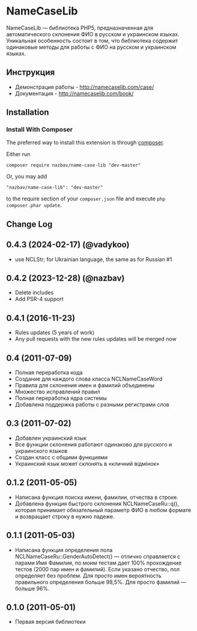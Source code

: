 # NameCaseLib
NameCaseLib — библиотека PHP5, предназначенная для автоматического склонения ФИО в русском и украинском языках. Уникальная особенность состоит в том, что библиотека содержит одинаковые методы для работы с ФИО на русском и украинском языках.

## Инструкция
- Демонстрация работы - http://namecaselib.com/case/
- Документация - http://namecaselib.com/book/


Installation
------------

### Install With Composer

The preferred way to install this extension is through [composer](http://getcomposer.org/download/).

Either run

```
composer require nazbav/name-case-lib "dev-master"
```

Or, you may add

```
"nazbav/name-case-lib": "dev-master"
```

to the require section of your `composer.json` file and execute `php composer.phar update`.

Change Log
------------


## 0.4.3 (2024-02-17) (@vadykoo)
- use NCLStr; for Ukrainian language, the same as for Russian #1

## 0.4.2 (2023-12-28) (@nazbav)
- Delete includes
- Add PSR-4 support

## 0.4.1 (2016-11-23)
- Rules updates (5 years of work)
- Any pull requests with the new rules updates will be merged now

## 0.4 (2011-07-09)
- Полная переработка кода
- Создание для каждого слова класса NCLNameCaseWord
- Правила для склонения имен и фамилий объединены
- Множество исправлений правил
- Полная переработка ядра системы
- Добавлена поддержка работы с разными регистрами слов

## 0.3 (2011-07-02)
- Добавлен украинский язык
- Все функции склонения работают одинаково для русского и украинского языков
- Создан класс с общими функциями
- Украинский язык может склонять в «кличний відмінок»

## 0.1.2 (2011-05-05)
- Написана функция поиска имени, фамилии, отчества в строке.
- Добавлена функция быстрого склонения NCLNameCaseRu::q(), которая принимает обязательный параметр ФИО в любом формате и возвращает строку в нужно падеже.

## 0.1.1 (2011-05-03)
- Написана функция определения пола NCLNameCaseRu::GenderAutoDetect() — отлично справляется с парами Имя Фамилия, по моим тестам дает 100% прохождение тестов (2000 пар имен и фамилий). Если указано отчество, пол определяет без проблем. Для просто имен вероятность правильного определения больше 98,5%. Для просто фамилий — больше 96%.

## 0.1.0 (2011-05-01)
- Первая версия библиотеки
